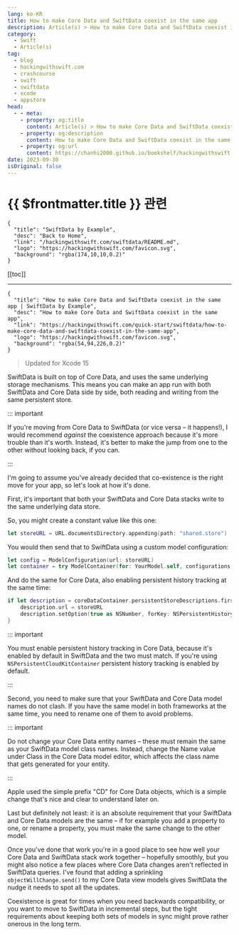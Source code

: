 ```yaml
---
lang: ko-KR
title: How to make Core Data and SwiftData coexist in the same app
description: Article(s) > How to make Core Data and SwiftData coexist in the same app
category:
  - Swift
  - Article(s)
tag: 
  - blog
  - hackingwithswift.com
  - crashcourse
  - swift
  - swiftdata
  - xcode
  - appstore
head:
  - - meta:
    - property: og:title
      content: Article(s) > How to make Core Data and SwiftData coexist in the same app
    - property: og:description
      content: How to make Core Data and SwiftData coexist in the same app
    - property: og:url
      content: https://chanhi2000.github.io/bookshelf/hackingwithswift.com/swiftdata/how-to-make-core-data-and-swiftdata-coexist-in-the-same-app.html
date: 2023-09-30
isOriginal: false
---
```


# {{ $frontmatter.title }} 관련

```component VPCard
{
  "title": "SwiftData by Example",
  "desc": "Back to Home",
  "link": "/hackingwithswift.com/swiftdata/README.md",
  "logo": "https://hackingwithswift.com/favicon.svg",
  "background": "rgba(174,10,10,0.2)"
}
```

[[toc]]

---

```component VPCard
{
  "title": "How to make Core Data and SwiftData coexist in the same app | SwiftData by Example",
  "desc": "How to make Core Data and SwiftData coexist in the same app",
  "link": "https://hackingwithswift.com/quick-start/swiftdata/how-to-make-core-data-and-swiftdata-coexist-in-the-same-app", 
  "logo": "https://hackingwithswift.com/favicon.svg",
  "background": "rgba(54,94,226,0.2)"
}
```

> Updated for Xcode 15

SwiftData is built on top of Core Data, and uses the same underlying storage mechanisms. This means you can make an app run with both SwiftData and Core Data side by side, both reading and writing from the same persistent store.

::: important

If you're moving from Core Data to SwiftData (or vice versa – it happens!), I would recommend *against* the coexistence approach because it's more trouble than it's worth. Instead, it's better to make the jump from one to the other without looking back, if you can.

:::

I'm going to assume you've already decided that co-existence is the right move for your app, so let's look at how it's done.

First, it's important that both your SwiftData and Core Data stacks write to the same underlying data store.

So, you might create a constant value like this one:

```swift
let storeURL = URL.documentsDirectory.appending(path: "shared.store")
```

You would then send that to SwiftData using a custom model configuration:

```swift
let config = ModelConfiguration(url: storeURL)
let container = try ModelContainer(for: YourModel.self, configurations: config)
```

And do the same for Core Data, also enabling persistent history tracking at the same time:

```swift
if let description = coreDataContainer.persistentStoreDescriptions.first {
    description.url = storeURL
    description.setOption(true as NSNumber, forKey: NSPersistentHistoryTrackingKey)
}
```

::: important

You must enable persistent history tracking in Core Data, because it's enabled by default in SwiftData and the two must match. If you're using `NSPersistentCloudKitContainer` persistent history tracking is enabled by default.

:::

Second, you need to make sure that your SwiftData and Core Data model names do not clash. If you have the same model in both frameworks at the same time, you need to rename one of them to avoid problems.

::: important

Do not change your Core Data entity names – these must remain the same as your SwiftData model class names. Instead, change the Name value under Class in the Core Data model editor, which affects the class name that gets generated for your entity.

:::

Apple used the simple prefix "CD" for Core Data objects, which is a simple change that's nice and clear to understand later on.

Last but definitely not least: it is an absolute requirement that your SwiftData and Core Data models are the same – if for example you add a property to one, or rename a property, you must make the same change to the other model.

Once you've done that work you're in a good place to see how well your Core Data and SwiftData stack work together – hopefully smoothly, but you might also notice a few places where Core Data changes aren't reflected in SwiftData queries. I've found that adding a sprinkling `objectWillChange.send()` to my Core Data view models gives SwiftData the nudge it needs to spot all the updates.

Coexistence is great for times when you need backwards compatibility, or you want to move to SwiftData in incremental steps, but the tight requirements about keeping both sets of models in sync might prove rather onerous in the long term.

